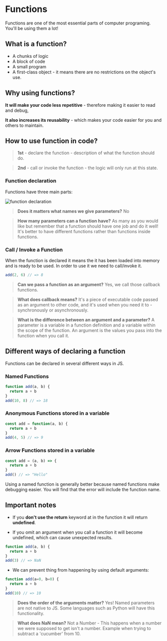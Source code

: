 # Functions
Functions are one of the most essential parts of computer programing. You'll be using them a lot!

## What is a function?
* A chunks of logic
* A block of code
* A small program
* A first-class object - it means there are no restrictions on the object's use.

## Why using functions?
**It will make your code less repetitive** - therefore making it easier to read and debug,

**It also increases its reusability** - which makes your code easier for you and others to maintain.

## How to use function in code?

>**1st** - declare the function - description of what the function should do.

>**2nd** - call or invoke the function - the logic will only run at this state.

### Function declaration

Functions have three main parts:

![function declaration](https://user-images.githubusercontent.com/3531085/35194737-10b8670a-feb0-11e7-9ab5-25a0sb4edd01.png)

>**Does it matters what names we give parameters?** No

>**How many parameters can a function have?** As many as you would like but remember that a function should have one job and do it well! It's better to have different functions rather than functions inside functions.  

### Call / Invoke a Function

When the function is declared it means the it has been loaded into memory and is ready to be used. In order to use it we need to call/invoke it.

```js
add(2, 6) // => 8
```
>**Can we pass a function as an argument?** Yes, we call those callback functions.

>**What does callback means?** It's a piece of executable code passed as an argument to other code, and it's used when you need it to - synchronously or asynchronously.

>**What is the difference between an argument and a parameter?** A parameter is a variable in a function definition and a variable within the scope of the function. An argument is the values you pass into the function when you call it.

## Different ways of declaring a function

Functions can be declared in several different ways in JS.

### Named Functions

```js
function add(a, b) {
  return a + b
}
add(10, 8) // => 18
```
### Anonymous Functions stored in a variable
```js
const add = function(a, b) {
  return a + b
}
add(4, 5) // => 9
```
### Arrow Functions stored in a variable
```js
const add = (a, b) => {
  return a + b
}
add() // => "Hello"
```
Using a named function is generally better because named functions make debugging easier. You will find that the error will include the function name.

## Important notes

* If you **don't use the return** keyword at in the function it will return **undefined**.

* If you omit an argument when you call a function it will become undefined, which can cause unexpected results.
```js
function add(a, b) {
  return a + b
}
add(3) // => NaN
```

* We can prevent thing from happening by using default arguments:
```js
function add(a=0, b=0) {
  return a + b
}
add(10) // => 10
```

>**Does the order of the arguments matter?** Yes! Named parameters are not native to JS. Some languages such as Python will have this functionality.

>**What does NaN mean?** Not a Number - This happens when a number we were supposed to get isn't a number. Example when trying to subtract a 'cucumber' from 10.
